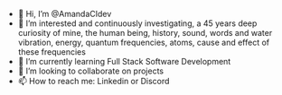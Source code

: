 - 👋 Hi, I’m @AmandaCIdev
- 👀 I’m interested and continuously investigating, a 45 years deep curiosity of mine, the human being, history, sound, words and water vibration, energy, quantum frequencies, atoms, cause and effect of these frequencies 
- 🌱 I’m currently learning Full Stack Software Development 
- 💞️ I’m looking to collaborate on projects
- 📫 How to reach me: Linkedin or Discord

<!---
AmandaCIdev/AmandaCIdev is a ✨ special ✨ repository because its `README.md` (this file) appears on your GitHub profile.
You can click the Preview link to take a look at your changes.
--->
